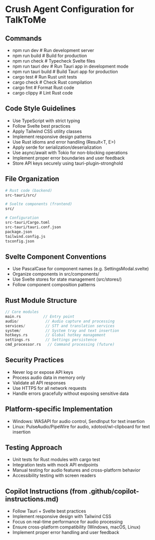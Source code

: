 # Crush Agent Configuration for TalkToMe

## Commands
- npm run dev               # Run development server
- npm run build             # Build for production
- npm run check             # Typecheck Svelte files
- npm run tauri dev         # Run Tauri app in development mode
- npm run tauri build       # Build Tauri app for production
- cargo test               # Run Rust unit tests
- cargo check              # Check Rust compilation
- cargo fmt                # Format Rust code
- cargo clippy             # Lint Rust code

## Code Style Guidelines
- Use TypeScript with strict typing
- Follow Svelte best practices
- Apply Tailwind CSS utility classes
- Implement responsive design patterns
- Use Rust idioms and error handling (Result<T, E>)
- Apply serde for serialization/deserialization
- Use async/await with Tokio for non-blocking operations
- Implement proper error boundaries and user feedback
- Store API keys securely using tauri-plugin-stronghold

## File Organization
```bash
# Rust code (backend)
src-tauri/src/

# Svelte components (frontend)
src/

# Configuration
src-tauri/Cargo.toml
src-tauri/tauri.conf.json
package.json
tailwind.config.js
tsconfig.json
```

## Svelte Component Conventions
- Use PascalCase for component names (e.g. SettingsModal.svelte)
- Organize components in src/components/
- Use Svelte stores for state management (src/stores/)
- Follow component composition patterns

## Rust Module Structure
```rust
// Core modules
main.rs          // Entry point
audio/            // Audio capture and processing
services/         // STT and translation services
system/           // System tray and text insertion
hotkeys.rs        // Global hotkey management
settings.rs       // Settings persistence
cmd_processor.rs   // Command processing (future)
```

## Security Practices
- Never log or expose API keys
- Process audio data in memory only
- Validate all API responses
- Use HTTPS for all network requests
- Handle errors gracefully without exposing sensitive data

## Platform-specific Implementation
- Windows: WASAPI for audio control, SendInput for text insertion
- Linux: PulseAudio/PipeWire for audio, xdotool/wl-clipboard for text insertion

## Testing Approach
- Unit tests for Rust modules with cargo test
- Integration tests with mock API endpoints
- Manual testing for audio features and cross-platform behavior
- Accessibility testing with screen readers

## Copilot Instructions (from .github/copilot-instructions.md)
- Follow Tauri + Svelte best practices
- Implement responsive design with Tailwind CSS
- Focus on real-time performance for audio processing
- Ensure cross-platform compatibility (Windows, macOS, Linux)
- Implement proper error handling and user feedback